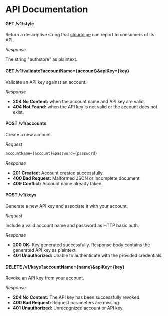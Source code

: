 # API Documentation

#### GET /v1/style

Return a descriptive string that [cloudpipe](https://github.com/cloudpipe/cloudpipe) can report to consumers of its API.

*Response*

The string "authstore" as plaintext.

#### GET /v1/validate?accountName={account}&apiKey={key}

Validate an API key against an account.

*Response*

* **204 No Content:** when the account name and API key are valid.
* **404 Not Found:** when the API key is not valid or the account does not exist.

#### POST /v1/accounts

Create a new account.

*Request*

```
accountName={account}&password={password}
```

*Response*

* **201 Created:** Account created successfully.
* **400 Bad Request:** Malformed JSON or incomplete document.
* **409 Conflict:** Account name already taken.

#### POST /v1/keys

Generate a new API key and associate it with your account.

*Request*

Include a valid account name and password as HTTP basic auth.

*Response*

* **200 OK:** Key generated successfully. Response body contains the generated API key as plaintext.
* **401 Unauthorized:** Unable to authenticate with the provided credentials.

#### DELETE /v1/keys?accountName={name}&apiKey={key}

Revoke an API key from your account.

*Response*

* **204 No Content:** The API key has been successfully revoked.
* **400 Bad Request:** Request parameters are missing.
* **401 Unauthorized:** Unrecognized account or API key.

